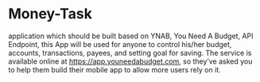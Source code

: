 # Money-Task
application which should be built based on YNAB, You Need A Budget, API Endpoint, this App will be used for
anyone to control his/her budget, accounts, transactions, payees, and setting goal for saving. The service is available online at
https://app.youneedabudget.com, so they’ve asked you to help them build their mobile app to allow more users rely on it.

